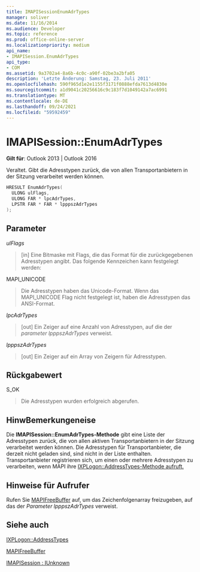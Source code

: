```yaml
---
title: IMAPISessionEnumAdrTypes
manager: soliver
ms.date: 11/16/2014
ms.audience: Developer
ms.topic: reference
ms.prod: office-online-server
ms.localizationpriority: medium
api_name:
- IMAPISession.EnumAdrTypes
api_type:
- COM
ms.assetid: 9a3702a4-8a6b-4c0c-a90f-02be3a2bfa05
description: 'Letzte Änderung: Samstag, 23. Juli 2011'
ms.openlocfilehash: 590f965d1e2e1155f3171f0888efda7613d4830e
ms.sourcegitcommit: a1d9041c20256616c9c183f7d1049142a7ac6991
ms.translationtype: MT
ms.contentlocale: de-DE
ms.lasthandoff: 09/24/2021
ms.locfileid: "59592459"
---
```

# <a name="imapisessionenumadrtypes"></a>IMAPISession::EnumAdrTypes

  
  
**Gilt für**: Outlook 2013 | Outlook 2016 
  
Veraltet. Gibt die Adresstypen zurück, die von allen Transportanbietern in der Sitzung verarbeitet werden können. 
  
```cpp
HRESULT EnumAdrTypes(
  ULONG ulFlags,
  ULONG FAR * lpcAdrTypes,
  LPSTR FAR * FAR * lpppszAdrTypes
);
```

## <a name="parameters"></a>Parameter

 _ulFlags_
  
> [in] Eine Bitmaske mit Flags, die das Format für die zurückgegebenen Adresstypen angibt. Das folgende Kennzeichen kann festgelegt werden:
    
MAPI_UNICODE 
  
> Die Adresstypen haben das Unicode-Format. Wenn das MAPI_UNICODE Flag nicht festgelegt ist, haben die Adresstypen das ANSI-Format.
    
 _lpcAdrTypes_
  
> [out] Ein Zeiger auf eine Anzahl von Adresstypen, auf die der  _parameter lpppszAdrTypes_ verweist. 
    
 _lpppszAdrTypes_
  
> [out] Ein Zeiger auf ein Array von Zeigern für Adresstypen.
    
## <a name="return-value"></a>Rückgabewert

S_OK 
  
> Die Adresstypen wurden erfolgreich abgerufen.
    
## <a name="remarks"></a>HinwBemerkungeneise

Die **IMAPISession::EnumAdrTypes-Methode** gibt eine Liste der Adresstypen zurück, die von allen aktiven Transportanbietern in der Sitzung verarbeitet werden können. Die Adresstypen für Transportanbieter, die derzeit nicht geladen sind, sind nicht in der Liste enthalten. Transportanbieter registrieren sich, um einen oder mehrere Adresstypen zu verarbeiten, wenn MAPI ihre [IXPLogon::AddressTypes-Methode aufruft.](ixplogon-addresstypes.md) 
  
## <a name="notes-to-callers"></a>Hinweise für Aufrufer

Rufen Sie [MAPIFreeBuffer](mapifreebuffer.md) auf, um das Zeichenfolgenarray freizugeben, auf das der  _Parameter lpppszAdrTypes_ verweist. 
  
## <a name="see-also"></a>Siehe auch



[IXPLogon::AddressTypes](ixplogon-addresstypes.md)
  
[MAPIFreeBuffer](mapifreebuffer.md)
  
[IMAPISession : IUnknown](imapisessioniunknown.md)

